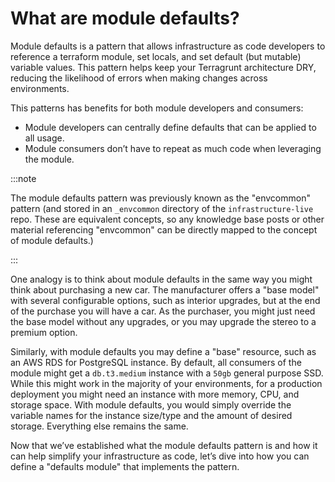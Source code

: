 # What are module defaults?

Module defaults is a pattern that allows infrastructure as code developers to reference a terraform module, set locals, and set default (but mutable) variable values. This pattern helps keep your Terragrunt architecture DRY, reducing the likelihood of errors when making changes across environments.

This patterns has benefits for both module developers and consumers:

- Module developers can centrally define defaults that can be applied to all usage.
- Module consumers don’t have to repeat as much code when leveraging the module.

:::note

The module defaults pattern was previously known as the "envcommon" pattern (and stored in an `_envcommon` directory of the `infrastructure-live` repo. These are equivalent concepts, so any knowledge base posts or other material referencing "envcommon" can be directly mapped to the concept of module defaults.)

:::

One analogy is to think about module defaults in the same way you might think about purchasing a new car. The manufacturer offers a "base model" with several configurable options, such as interior upgrades, but at the end of the purchase you will have a car. As the purchaser, you might just need the base model without any upgrades, or you may upgrade the stereo to a premium option.

Similarly, with module defaults you may define a "base" resource, such as an AWS RDS for PostgreSQL instance. By default, all consumers of the module might get a `db.t3.medium` instance with a `50gb` general purpose SSD. While this might work in the majority of your environments, for a production deployment you might need an instance with more memory, CPU, and storage space. With module defaults, you would simply override the variable names for the instance size/type and the amount of desired storage. Everything else remains the same.

Now that we’ve established what the module defaults pattern is and how it can help simplify your infrastructure as code, let’s dive into how you can define a "defaults module" that implements the pattern.


<!-- ##DOCS-SOURCER-START
{
  "sourcePlugin": "local-copier",
  "hash": "a5191a80bc3c2a55450080eb3366b165"
}
##DOCS-SOURCER-END -->

